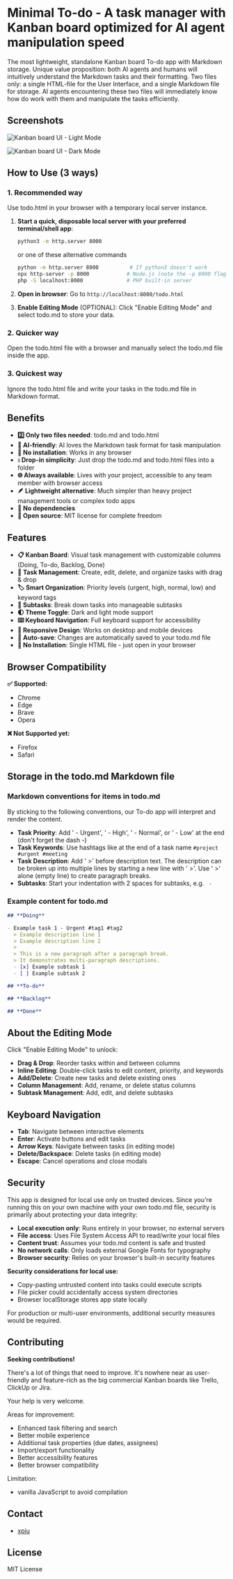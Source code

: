 # Minimal To-do - A task manager with Kanban board optimized for AI agent manipulation speed

The most lightweight, standalone Kanban board To-do app with Markdown storage. Unique value proposition: both AI agents and humans will intuitively understand the Markdown tasks and their formatting. Two files only: a single HTML-file for the User Interface, and a single Markdown file for storage. AI agents encountering these two files will immediately know how do work with them and manipulate the tasks efficiently.

## Screenshots

![Kanban board UI - Light Mode](screenshot1.png)

![Kanban board UI - Dark Mode](screenshot2.png)

## How to Use (3 ways)

### **1. Recommended way**

Use todo.html in your browser with a temporary local server instance.

1. **Start a quick, disposable local server with your preferred terminal/shell app**:
   
   ```bash
   python3 -m http.server 8000
   ```

   or one of these alternative commands

   ```bash
   python -m http.server 8000          # If python3 doesn't work
   npx http-server -p 8000            # Node.js (note the -p 8000 flag)
   php -S localhost:8000              # PHP built-in server
   ```

2. **Open in browser**: Go to `http://localhost:8000/todo.html`

3. **Enable Editing Mode** (OPTIONAL): Click "Enable Editing Mode" and select todo.md to store your data.

### **2. Quicker way**

Open the todo.html file with a browser and manually select the todo.md file inside the app. 

### **3. Quickest way**

Ignore the todo.html file and write your tasks in the todo.md file in Markdown format.

## Benefits

- **2️⃣ Only two files needed**: todo.md and todo.html
- **🤖 AI-friendly**: AI loves the Markdown task format for task manipulation
- **🍳 No installation**: Works in any browser
- **💧 Drop-in simplicity**: Just drop the todo.md and todo.html files into a folder
- **🌐 Always available**: Lives with your project, accessible to any team member with browser access
- **🪶 Lightweight alternative**: Much simpler than heavy project management tools or complex todo apps
- **🔧 No dependencies**
- **📜 Open source**: MIT license for complete freedom

## Features

- **📋 Kanban Board**: Visual task management with customizable columns (Doing, To-do, Backlog, Done)
- **🎯 Task Management**: Create, edit, delete, and organize tasks with drag & drop
- **🏷️ Smart Organization**: Priority levels (urgent, high, normal, low) and keyword tags
- **📝 Subtasks**: Break down tasks into manageable subtasks
- **🌓 Theme Toggle**: Dark and light mode support
- **⌨️ Keyboard Navigation**: Full keyboard support for accessibility
- **📱 Responsive Design**: Works on desktop and mobile devices
- **💾 Auto-save**: Changes are automatically saved to your todo.md file
- **🔧 No Installation**: Single HTML file - just open in your browser

## Browser Compatibility

**✅ Supported:**
- Chrome
- Edge  
- Brave
- Opera

**❌ Not Supported yet:**
- Firefox
- Safari

## Storage in the todo.md Markdown file 

### Markdown conventions for items in todo.md

By sticking to the following conventions, our To-do app will interpret and render the content. 

- **Task Priority**: Add ' - Urgent', ' - High', ' - Normal', or ' - Low' at the end (don't forget the dash -)
- **Task Keywords**: Use hashtags like at the end of a task name `#project #urgent #meeting`
- **Task Description**: Add '  >' before description text. The description can be broken up into multiple lines by starting a new line with '  >'. Use '  >' alone (empty line) to create paragraph breaks.
- **Subtasks**: Start your indentation with 2 spaces for subtasks, e.g. `  - `

### Example content for todo.md

```Markdown
## **Doing**

- Example task 1 - Urgent #tag1 #tag2
  > Example description line 1
  > Example description line 2
  >
  > This is a new paragraph after a paragraph break.
  > It demonstrates multi-paragraph descriptions.
  - [x] Example subtask 1
  - [ ] Example subtask 2

## **To-do**

## **Backlog**

## **Done**
```

## About the Editing Mode

Click "Enable Editing Mode" to unlock:
- **Drag & Drop**: Reorder tasks within and between columns
- **Inline Editing**: Double-click tasks to edit content, priority, and keywords
- **Add/Delete**: Create new tasks and delete existing ones
- **Column Management**: Add, rename, or delete status columns
- **Subtask Management**: Add, edit, and delete subtasks

## Keyboard Navigation

- **Tab**: Navigate between interactive elements
- **Enter**: Activate buttons and edit tasks
- **Arrow Keys**: Navigate between tasks (in editing mode)
- **Delete/Backspace**: Delete tasks (in editing mode)
- **Escape**: Cancel operations and close modals

## Security

This app is designed for local use only on trusted devices. Since you're running this on your own machine with your own todo.md file, security is primarily about protecting your data integrity:

- **Local execution only**: Runs entirely in your browser, no external servers
- **File access**: Uses File System Access API to read/write your local files
- **Content trust**: Assumes your todo.md content is safe and trusted
- **No network calls**: Only loads external Google Fonts for typography
- **Browser security**: Relies on your browser's built-in security features

**Security considerations for local use:**
- Copy-pasting untrusted content into tasks could execute scripts
- File picker could accidentally access system directories
- Browser localStorage stores app state locally

For production or multi-user environments, additional security measures would be required.

## Contributing

**Seeking contributions!**

There's a lot of things that need to improve. It's nowhere near as user-friendly and feature-rich as the big commercial Kanban boards like Trello, ClickUp or Jira.

Your help is very welcome.

Areas for improvement:
- Enhanced task filtering and search
- Better mobile experience
- Additional task properties (due dates, assignees)
- Import/export functionality
- Better accessibility features
- Better browser compatibility

Limitation:
- vanilla JavaScript to avoid compilation

## Contact

* [xpiu](https://github.com/xpiu)

## License

MIT License 